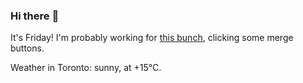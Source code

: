 ### Hi there :wave:

It's Friday! I'm probably working for [this bunch](https://github.com/kohofinancial), clicking some merge buttons.

Weather in Toronto: sunny, at +15°C.
